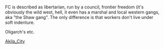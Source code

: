 FC is described as libertarian, run by a council, frontier freedom (it's obviously the wild west, hell, it even has a marshal and local western gangs, aka "the Shaw gang". The only difference is that workers don't live under soft indenture. 

Oligarch's etc.

[Akila_City](Akila_City.md)